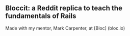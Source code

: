 ## Bloccit: a Reddit replica to teach the fundamentals of Rails

Made with my mentor, Mark Carpenter, at [Bloc] (bloc.io)
